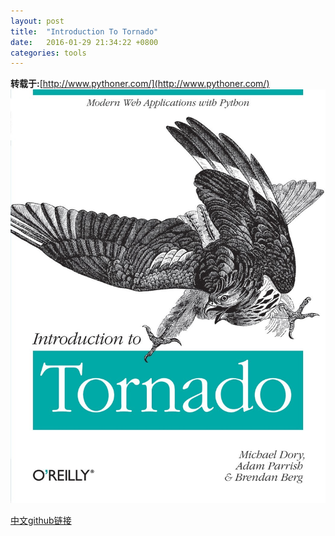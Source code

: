 ```yaml
---
layout: post
title:  "Introduction To Tornado"
date:   2016-01-29 21:34:22 +0800
categories: tools
---
```

**转载于:**[http://www.pythoner.com/](http://www.pythoner.com/)
<br>
![封面](/assets/introductiontotornadocover.jpg)

[中文github链接](https://github.com/alioth310/itt2zh)
